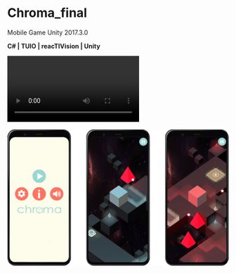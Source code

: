 # Chroma_final
Mobile Game
Unity 2017.3.0

**C# | TUIO | reacTIVision | Unity**

![Gameplay](Images/gameplay.mp4 "gameplay")


![img](Images/chroma_img.png)



